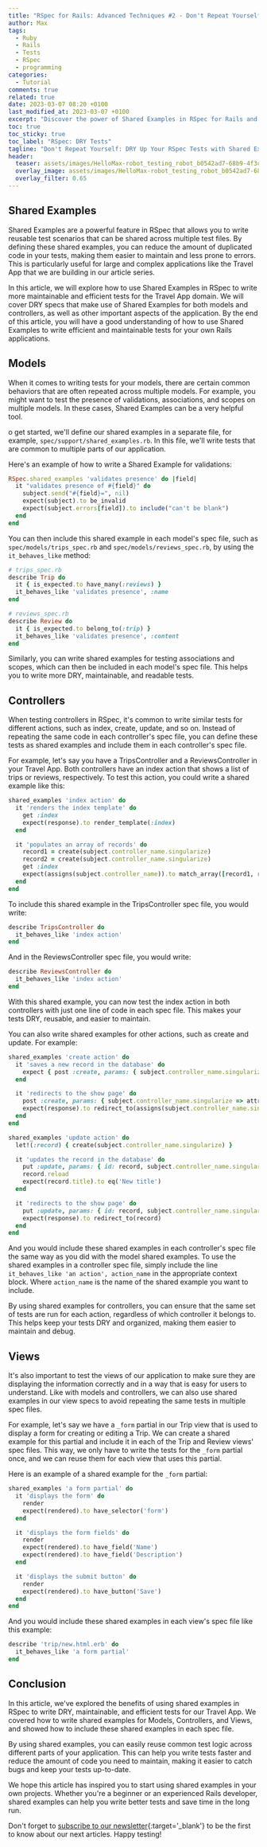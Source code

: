 ```yaml
---
title: "RSpec for Rails: Advanced Techniques #2 - Don't Repeat Yourself"
author: Max
tags:
  - Ruby
  - Rails
  - Tests
  - RSpec
  - programming
categories:
  - Tutorial
comments: true
related: true
date: 2023-03-07 08:20 +0100
last_modified_at: 2023-03-07 +0100
excerpt: "Discover the power of Shared Examples in RSpec for Rails and simplify your testing process with reusable and DRY code. Learn how to write shared examples for models, controllers, data validation, ensure associations, and define scopes all in one place. Streamline your testing process with Shared Examples in RSpec for Rails."
toc: true
toc_sticky: true
toc_label: "RSpec: DRY Tests"
tagline: "Don't Repeat Yourself: DRY Up Your RSpec Tests with Shared Examples for Your Travel App!"
header:
  teaser: assets/images/HelloMax-robot_testing_robot_b0542ad7-68b9-4f3c-9e28-c753f6fb7d5c.png
  overlay_image: assets/images/HelloMax-robot_testing_robot_b0542ad7-68b9-4f3c-9e28-c753f6fb7d5c.png
  overlay_filter: 0.65
---
```

## Shared Examples
Shared Examples are a powerful feature in RSpec that allows you to write reusable test scenarios that can be shared across multiple test files. By defining these shared examples, you can reduce the amount of duplicated code in your tests, making them easier to maintain and less prone to errors. This is particularly useful for large and complex applications like the Travel App that we are building in our article series.

In this article, we will explore how to use Shared Examples in RSpec to write more maintainable and efficient tests for the Travel App domain. We will cover DRY specs that make use of Shared Examples for both models and controllers, as well as other important aspects of the application. By the end of this article, you will have a good understanding of how to use Shared Examples to write efficient and maintainable tests for your own Rails applications.

## Models
When it comes to writing tests for your models, there are certain common behaviors that are often repeated across multiple models. For example, you might want to test the presence of validations, associations, and scopes on multiple models. In these cases, Shared Examples can be a very helpful tool.

o get started, we'll define our shared examples in a separate file, for example, `spec/support/shared_examples.rb`. In this file, we'll write tests that are common to multiple parts of our application. 

Here's an example of how to write a Shared Example for validations:
~~~ruby
RSpec.shared_examples 'validates presence' do |field|
  it "validates presence of #{field}" do
    subject.send("#{field}=", nil)
    expect(subject).to be_invalid
    expect(subject.errors[field]).to include("can't be blank")
  end
end
~~~

You can then include this shared example in each model's spec file, such as `spec/models/trips_spec.rb` and `spec/models/reviews_spec.rb`, by using the `it_behaves_like` method:
~~~ruby
# trips_spec.rb
describe Trip do
  it { is_expected.to have_many(:reviews) }
  it_behaves_like 'validates presence', :name
end

# reviews_spec.rb
describe Review do
  it { is_expected.to belong_to(:trip) }
  it_behaves_like 'validates presence', :content
end
~~~

Similarly, you can write shared examples for testing associations and scopes, which can then be included in each model's spec file. This helps you to write more DRY, maintainable, and readable tests.

## Controllers
When testing controllers in RSpec, it's common to write similar tests for different actions, such as index, create, update, and so on. Instead of repeating the same code in each controller's spec file, you can define these tests as shared examples and include them in each controller's spec file.

For example, let's say you have a TripsController and a ReviewsController in your Travel App. Both controllers have an index action that shows a list of trips or reviews, respectively. To test this action, you could write a shared example like this:
~~~ruby
shared_examples 'index action' do
  it 'renders the index template' do
    get :index
    expect(response).to render_template(:index)
  end

  it 'populates an array of records' do
    record1 = create(subject.controller_name.singularize)
    record2 = create(subject.controller_name.singularize)
    get :index
    expect(assigns(subject.controller_name)).to match_array([record1, record2])
  end
end
~~~

To include this shared example in the TripsController spec file, you would write:
~~~ruby
describe TripsController do
  it_behaves_like 'index action'
end
~~~

And in the ReviewsController spec file, you would write:
~~~ruby
describe ReviewsController do
  it_behaves_like 'index action'
end
~~~

With this shared example, you can now test the index action in both controllers with just one line of code in each spec file. This makes your tests DRY, reusable, and easier to maintain.

You can also write shared examples for other actions, such as create and update. For example:
~~~ruby
shared_examples 'create action' do
  it 'saves a new record in the database' do
    expect { post :create, params: { subject.controller_name.singularize => attributes_for(subject.controller_name.singularize) } }.to change(subject.controller_name.classify.constantize, :count).by(1)
  end

  it 'redirects to the show page' do
    post :create, params: { subject.controller_name.singularize => attributes_for(subject.controller_name.singularize) }
    expect(response).to redirect_to(assigns(subject.controller_name.singularize))
  end
end

shared_examples 'update action' do
  let!(:record) { create(subject.controller_name.singularize) }

  it 'updates the record in the database' do
    put :update, params: { id: record, subject.controller_name.singularize => { title: 'New title' } }
    record.reload
    expect(record.title).to eq('New title')
  end

  it 'redirects to the show page' do
    put :update, params: { id: record, subject.controller_name.singularize => { title: 'New title' } }
    expect(response).to redirect_to(record)
  end
end
~~~

And you would include these shared examples in each controller's spec file the same way as you did with the model shared examples. To use the shared examples in a controller spec file, simply include the line `it_behaves_like 'an action', action_name` in the appropriate context block. Where `action_name` is the name of the shared example you want to include.

By using shared examples for controllers, you can ensure that the same set of tests are run for each action, regardless of which controller it belongs to. This helps keep your tests DRY and organized, making them easier to maintain and debug.

## Views
It's also important to test the views of our application to make sure they are displaying the information correctly and in a way that is easy for users to understand. Like with models and controllers, we can also use shared examples in our view specs to avoid repeating the same tests in multiple spec files.

For example, let's say we have a `_form` partial in our Trip view that is used to display a form for creating or editing a Trip. We can create a shared example for this partial and include it in each of the Trip and Review views' spec files. This way, we only have to write the tests for the `_form` partial once, and we can reuse them for each view that uses this partial.

Here is an example of a shared example for the `_form` partial:
~~~ruby
shared_examples 'a form partial' do
  it 'displays the form' do
    render
    expect(rendered).to have_selector('form')
  end

  it 'displays the form fields' do
    render
    expect(rendered).to have_field('Name')
    expect(rendered).to have_field('Description')
  end

  it 'displays the submit button' do
    render
    expect(rendered).to have_button('Save')
  end
end
~~~

And you would include these shared examples in each view's spec file like this example:
~~~ruby
describe 'trip/new.html.erb' do
  it_behaves_like 'a form partial'
end
~~~

## Conclusion
In this article, we've explored the benefits of using shared examples in RSpec to write DRY, maintainable, and efficient tests for our Travel App. We covered how to write shared examples for Models, Controllers, and Views, and showed how to include these shared examples in each spec file.

By using shared examples, you can easily reuse common test logic across different parts of your application. This can help you write tests faster and reduce the amount of code you need to maintain, making it easier to catch bugs and keep your tests up-to-date.

We hope this article has inspired you to start using shared examples in your own projects. Whether you're a beginner or an experienced Rails developer, shared examples can help you write better tests and save time in the long run.

Don't forget to [subscribe to our newsletter](http://eepurl.com/igx0pj){:target='_blank'} to be the first to know about our next articles. Happy testing!
